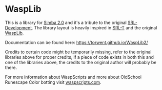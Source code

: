 # WaspLib
This is a library for [Simba 2.0](https://github.com/Villavu/Simba) and it's a tribute to the original [SRL-Development](https://github.com/Villavu/SRL-Development).
The library layout is heavily inspired in [SRL-T](https://github.com/Torwent/SRL-T) and the original [WaspLib](https://github.com/Torwent/WaspLib).

Documentation can be found here: <https://torwent.github.io/WaspLib2/>

Credits to certain code might be temporarily missing, refer to the original libraries above for proper credits, if a piece of code exists in both this and one of the libraries above, 
the credits to the original author will probably be there.

For more information about WaspScripts and more about OldSchool Runescape Color botting visit [waspscripts.com](https://waspscripts.com).


